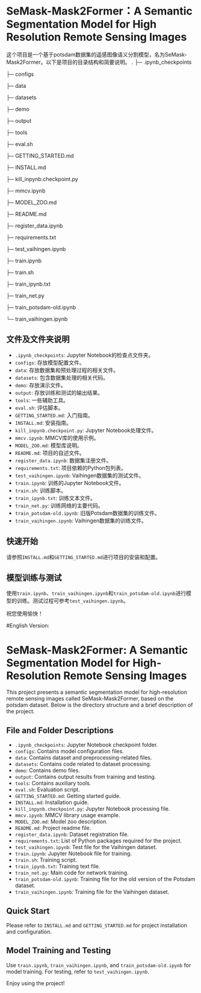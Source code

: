 # SeMask-Mask2Former：A Semantic Segmentation Model for High Resolution Remote Sensing Images
这个项目是一个基于potsdam数据集的遥感图像语义分割模型，名为SeMask-Mask2Former。以下是项目的目录结构和简要说明。
.
├─ .ipynb_checkpoints

├─ configs

├─ data

├─ datasets

├─ demo

├─ output

├─ tools

├─ eval.sh

├─ GETTING_STARTED.md

├─ INSTALL.md

├─ kill_inpynb.checkpoint.py

├─ mmcv.ipynb

├─ MODEL_ZOO.md

├─ README.md

├─ register_data.ipynb

├─ requirements.txt

├─ test_vaihingen.ipynb

├─ train.ipynb

├─ train.sh

├─ train_ipynb.txt

├─ train_net.py

├─ train_potsdam-old.ipynb

└─ train_vaihingen.ipynb


## 文件及文件夹说明

- `.ipynb_checkpoints`: Jupyter Notebook的检查点文件夹。
- `configs`: 存放模型配置文件。
- `data`: 存放数据集和预处理过程的相关文件。
- `datasets`: 包含数据集处理的相关代码。
- `demo`: 存放演示文件。
- `output`: 存放训练和测试的输出结果。
- `tools`: 一些辅助工具。
- `eval.sh`: 评估脚本。
- `GETTING_STARTED.md`: 入门指南。
- `INSTALL.md`: 安装指南。
- `kill_inpynb.checkpoint.py`: Jupyter Notebook处理文件。
- `mmcv.ipynb`: MMCV库的使用示例。
- `MODEL_ZOO.md`: 模型库说明。
- `README.md`: 项目的自述文件。
- `register_data.ipynb`: 数据集注册文件。
- `requirements.txt`: 项目依赖的Python包列表。
- `test_vaihingen.ipynb`: Vaihingen数据集的测试文件。
- `train.ipynb`: 训练的Jupyter Notebook文件。
- `train.sh`: 训练脚本。
- `train_ipynb.txt`: 训练文本文件。
- `train_net.py`: 训练网络的主要代码。
- `train_potsdam-old.ipynb`: 旧版Potsdam数据集的训练文件。
- `train_vaihingen.ipynb`: Vaihingen数据集的训练文件。

## 快速开始

请参照`INSTALL.md`和`GETTING_STARTED.md`进行项目的安装和配置。

## 模型训练与测试

使用`train.ipynb`、`train_vaihingen.ipynb`和`train_potsdam-old.ipynb`进行模型的训练。测试过程可参考`test_vaihingen.ipynb`。

祝您使用愉快！

#English Version:

# SeMask-Mask2Former: A Semantic Segmentation Model for High-Resolution Remote Sensing Images

This project presents a semantic segmentation model for high-resolution remote sensing images called SeMask-Mask2Former, based on the potsdam dataset. Below is the directory structure and a brief description of the project.


## File and Folder Descriptions

- `.ipynb_checkpoints`: Jupyter Notebook checkpoint folder.
- `configs`: Contains model configuration files.
- `data`: Contains dataset and preprocessing-related files.
- `datasets`: Contains code related to dataset processing.
- `demo`: Contains demo files.
- `output`: Contains output results from training and testing.
- `tools`: Contains auxiliary tools.
- `eval.sh`: Evaluation script.
- `GETTING_STARTED.md`: Getting started guide.
- `INSTALL.md`: Installation guide.
- `kill_inpynb.checkpoint.py`: Jupyter Notebook processing file.
- `mmcv.ipynb`: MMCV library usage example.
- `MODEL_ZOO.md`: Model zoo description.
- `README.md`: Project readme file.
- `register_data.ipynb`: Dataset registration file.
- `requirements.txt`: List of Python packages required for the project.
- `test_vaihingen.ipynb`: Test file for the Vaihingen dataset.
- `train.ipynb`: Jupyter Notebook file for training.
- `train.sh`: Training script.
- `train_ipynb.txt`: Training text file.
- `train_net.py`: Main code for network training.
- `train_potsdam-old.ipynb`: Training file for the old version of the Potsdam dataset.
- `train_vaihingen.ipynb`: Training file for the Vaihingen dataset.

## Quick Start

Please refer to `INSTALL.md` and `GETTING_STARTED.md` for project installation and configuration.

## Model Training and Testing

Use `train.ipynb`, `train_vaihingen.ipynb`, and `train_potsdam-old.ipynb` for model training. For testing, refer to `test_vaihingen.ipynb`.

Enjoy using the project!
